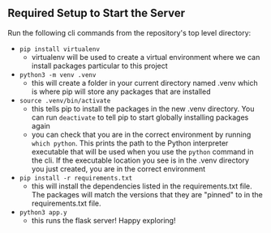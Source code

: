 ## Required Setup to Start the Server

Run the following cli commands from the repository's top level directory:
- `pip install virtualenv` 
  - virtualenv will be used to create a virtual environment where we can install packages particular to this project
- `python3 -m venv .venv` 
  - this will create a folder in your current directory named .venv which is where pip will store any packages that are installed
- `source .venv/bin/activate` 
  - this tells pip to install the packages in the new .venv directory. You can run `deactivate` to tell pip to start globally installing packages again
  - you can check that you are in the correct environment by running `which python`. This prints the path to the Python interpreter executable that will be used when you use the `python` command in the cli. If the executable location you see is in the .venv directory you just created, you are in the correct environment
- `pip install -r requirements.txt`
  - this will install the dependencies listed in the requirements.txt file. The packages will match the versions that they are "pinned" to in the requirements.txt file.
- `python3 app.y`
  - this runs the flask server! Happy exploring!
